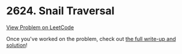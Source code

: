 # 2624. Snail Traversal

[View Problem on LeetCode](https://leetcode.com/problems/snail-traversal/)

Once you've worked on the problem, check out [the full write-up and solution](solution.md)!
